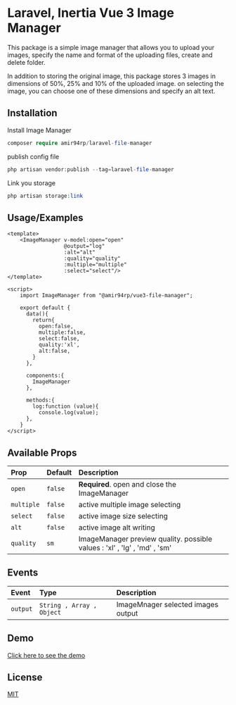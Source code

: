 
# Laravel, Inertia Vue 3  Image Manager

This package is a simple image manager that allows you to upload your images, specify the name and format of the uploading files, create and delete folder.

In addition to storing the original image, this package stores 3 images in dimensions of 50%, 25% and 10% of the uploaded image.
on selecting the image, you can choose one of these dimensions and specify an alt text.


## Installation

Install Image Manager

```php
composer require amir94rp/laravel-file-manager
```

publish config file

```php
php artisan vendor:publish --tag=laravel-file-manager
```

Link you storage

```php
php artisan storage:link
```


## Usage/Examples

```vue
<template>
    <ImageManager v-model:open="open" 
                  @output="log"
                  :alt="alt" 
                  :quality="quality" 
                  :multiple="multiple" 
                  :select="select"/>
</template>

<script>
    import ImageManager from "@amir94rp/vue3-file-manager";

    export default {
      data(){
        return{
          open:false,
          multiple:false,
          select:false,
          quality:'xl',
          alt:false,
        }
      },

      components:{
        ImageManager
      },

      methods:{
        log:function (value){
          console.log(value);
      },
    }
</script>
```


## Available Props


| Prop | Default     | Description                |
| :-------- | :------- | :------------------------- |
| `open` | `false` | **Required**. open and close the ImageManager |
| `multiple` | `false` | active multiple image selecting |
| `select` | `false` | active image size selecting |
| `alt` | `false` | active image alt writing |
| `quality` | `sm` | ImageManager preview quality. possible values : 'xl' , 'lg' , 'md' , 'sm' |






## Events


| Event |   Type   | Description                |
| :-------- | :------- | :------------------------- |
| `output` | `String , Array , Object` | ImageMnager selected images output |






## Demo

[Click here to see the demo](https://image-manager.amir94rp.me/)

## License

[MIT](https://choosealicense.com/licenses/mit/)

